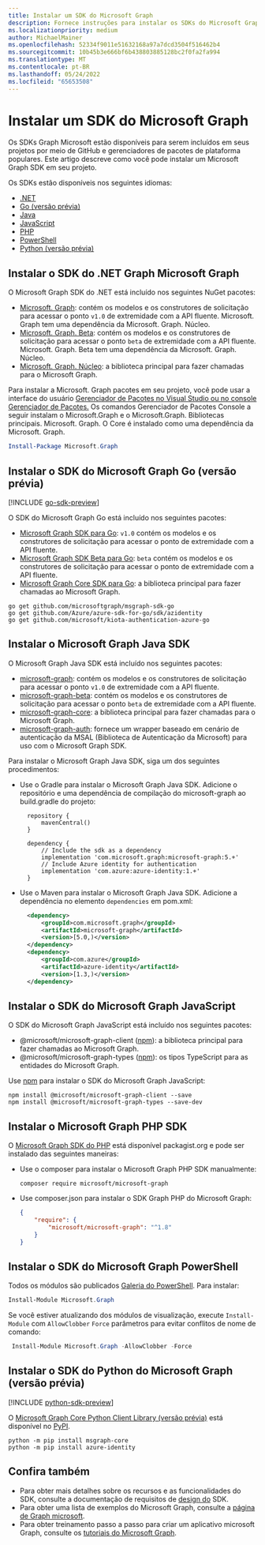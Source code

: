 ```yaml
---
title: Instalar um SDK do Microsoft Graph
description: Fornece instruções para instalar os SDKs do Microsoft Graph .NET, Go, Java, JavaScript, PHP, PowerShell e Python.
ms.localizationpriority: medium
author: MichaelMainer
ms.openlocfilehash: 52334f9011e51632168a97a7dcd3504f516462b4
ms.sourcegitcommit: 10b45b3e666bf6b438803885128bc2f0fa2fa994
ms.translationtype: MT
ms.contentlocale: pt-BR
ms.lasthandoff: 05/24/2022
ms.locfileid: "65653508"
---
```

# <a name="install-a-microsoft-graph-sdk"></a>Instalar um SDK do Microsoft Graph

Os SDKs Graph Microsoft estão disponíveis para serem incluídos em seus projetos por meio de GitHub e gerenciadores de pacotes de plataforma populares. Este artigo descreve como você pode instalar um Microsoft Graph SDK em seu projeto.

Os SDKs estão disponíveis nos seguintes idiomas:

- [.NET](#install-the-microsoft-graph-net-sdk)
- [Go (versão prévia)](#install-the-microsoft-graph-go-sdk-preview)
- [Java](#install-the-microsoft-graph-java-sdk)
- [JavaScript](#install-the-microsoft-graph-javascript-sdk)
- [PHP](#install-the-microsoft-graph-php-sdk)
- [PowerShell](#install-the-microsoft-graph-powershell-sdk)
- [Python (versão prévia)](#install-the-microsoft-graph-python-sdk-preview)

## <a name="install-the-microsoft-graph-net-sdk"></a>Instalar o SDK do .NET Graph Microsoft Graph

O Microsoft Graph SDK do .NET está incluído nos seguintes NuGet pacotes:

- [Microsoft. Graph](https://github.com/microsoftgraph/msgraph-sdk-dotnet): contém os modelos e os construtores de solicitação para acessar o ponto `v1.0` de extremidade com a API fluente. Microsoft. Graph tem uma dependência da Microsoft. Graph. Núcleo.
- [Microsoft. Graph. Beta](https://github.com/microsoftgraph/msgraph-beta-sdk-dotnet): contém os modelos e os construtores de solicitação para acessar o ponto `beta` de extremidade com a API fluente. Microsoft. Graph. Beta tem uma dependência da Microsoft. Graph. Núcleo.
- [Microsoft. Graph. Núcleo](https://github.com/microsoftgraph/msgraph-sdk-dotnet): a biblioteca principal para fazer chamadas para o Microsoft Graph.

Para instalar a Microsoft. Graph pacotes em seu projeto, você pode usar a interface do usuário [Gerenciador de Pacotes no Visual Studio ou no console Gerenciador de Pacotes.](/nuget/quickstart/install-and-use-a-package-in-visual-studio) Os comandos Gerenciador de Pacotes Console a seguir instalam o Microsoft.Graph e o Microsoft.Graph. Bibliotecas principais. Microsoft. Graph. O Core é instalado como uma dependência da Microsoft. Graph.

```PowerShell
Install-Package Microsoft.Graph
```

## <a name="install-the-microsoft-graph-go-sdk-preview"></a>Instalar o SDK do Microsoft Graph Go (versão prévia)

[!INCLUDE [go-sdk-preview](../../includes/go-sdk-preview.md)]

O SDK do Microsoft Graph Go está incluído nos seguintes pacotes:

- [Microsoft Graph SDK para Go](https://github.com/microsoftgraph/msgraph-sdk-go): `v1.0` contém os modelos e os construtores de solicitação para acessar o ponto de extremidade com a API fluente.
- [Microsoft Graph SDK Beta para Go](https://github.com/microsoftgraph/msgraph-beta-sdk-go): `beta` contém os modelos e os construtores de solicitação para acessar o ponto de extremidade com a API fluente.
- [Microsoft Graph Core SDK para Go](https://github.com/microsoftgraph/msgraph-sdk-go-core): a biblioteca principal para fazer chamadas ao Microsoft Graph.

```Shell
go get github.com/microsoftgraph/msgraph-sdk-go
go get github.com/Azure/azure-sdk-for-go/sdk/azidentity
go get github.com/microsoft/kiota-authentication-azure-go
```

## <a name="install-the-microsoft-graph-java-sdk"></a>Instalar o Microsoft Graph Java SDK

O Microsoft Graph Java SDK está incluído nos seguintes pacotes:

- [microsoft-graph](https://github.com/microsoftgraph/msgraph-sdk-java): contém os modelos e os construtores de solicitação para acessar o ponto `v1.0` de extremidade com a API fluente.
- [microsoft-graph-beta](https://github.com/microsoftgraph/msgraph-beta-sdk-java): contém os modelos e os construtores de solicitação para acessar o ponto `beta` de extremidade com a API fluente.
- [microsoft-graph-core](https://github.com/microsoftgraph/msgraph-sdk-java-core): a biblioteca principal para fazer chamadas para o Microsoft Graph.
- [microsoft-graph-auth](https://github.com/microsoftgraph/msgraph-sdk-java-auth): fornece um wrapper baseado em cenário de autenticação da MSAL (Biblioteca de Autenticação da Microsoft) para uso com o Microsoft Graph SDK.

Para instalar o Microsoft Graph Java SDK, siga um dos seguintes procedimentos:

- Use o Gradle para instalar o Microsoft Graph Java SDK. Adicione o repositório e uma dependência de compilação do microsoft-graph ao build.gradle do projeto:
    
  ```Gradle
    repository {
        mavenCentral()
    }
    
    dependency {
        // Include the sdk as a dependency
        implementation 'com.microsoft.graph:microsoft-graph:5.+'
        // Include Azure identity for authentication
        implementation 'com.azure:azure-identity:1.+'
    }
  ```

- Use o Maven para instalar o Microsoft Graph Java SDK. Adicione a dependência no elemento `dependencies` em pom.xml:
    
  ```xml
    <dependency>
        <groupId>com.microsoft.graph</groupId>
        <artifactId>microsoft-graph</artifactId>
        <version>[5.0,)</version>
    </dependency>
    <dependency>
        <groupId>com.azure</groupId>
        <artifactId>azure-identity</artifactId>
        <version>[1.3,)</version>
    </dependency>
  ```

## <a name="install-the-microsoft-graph-javascript-sdk"></a>Instalar o SDK do Microsoft Graph JavaScript

O SDK do Microsoft Graph JavaScript está incluído nos seguintes pacotes:

- @microsoft/microsoft-graph-client ([npm](https://www.npmjs.com/package/@microsoft/microsoft-graph-client)): a biblioteca principal para fazer chamadas ao Microsoft Graph.
- @microsoft/microsoft-graph-types ([npm](https://www.npmjs.com/package/@microsoft/microsoft-graph-types)): os tipos TypeScript para as entidades do Microsoft Graph.

Use [npm](https://www.npmjs.com) para instalar o SDK do Microsoft Graph JavaScript:

```Shell
npm install @microsoft/microsoft-graph-client --save
npm install @microsoft/microsoft-graph-types --save-dev
```

## <a name="install-the-microsoft-graph-php-sdk"></a>Instalar o Microsoft Graph PHP SDK

O [Microsoft Graph SDK do PHP](https://github.com/microsoftgraph/msgraph-sdk-php) está disponível packagist.org e pode ser [](https://packagist.org/packages/microsoft/microsoft-graph) instalado das seguintes maneiras:

- Use o composer para instalar o Microsoft Graph PHP SDK manualmente:

    ```Shell
    composer require microsoft/microsoft-graph
    ```

- Use composer.json para instalar o SDK Graph PHP do Microsoft Graph:

    ```json
    {
        "require": {
            "microsoft/microsoft-graph": "^1.8"
        }
    }
    ```

## <a name="install-the-microsoft-graph-powershell-sdk"></a>Instalar o SDK do Microsoft Graph PowerShell

Todos os módulos são publicados [Galeria do PowerShell](https://www.powershellgallery.com/packages/Microsoft.Graph). Para instalar:

``` powershell
Install-Module Microsoft.Graph
```

Se você estiver atualizando dos módulos de visualização, execute `Install-Module` com `AllowClobber` `Force` parâmetros para evitar conflitos de nome de comando:

``` powershell
 Install-Module Microsoft.Graph -AllowClobber -Force
```

## <a name="install-the-microsoft-graph-python-sdk-preview"></a>Instalar o SDK do Python do Microsoft Graph (versão prévia)

[!INCLUDE [python-sdk-preview](../../includes/python-sdk-preview.md)]

O [Microsoft Graph Core Python Client Library (versão prévia)](https://github.com/microsoftgraph/msgraph-sdk-python-core) está disponível no [PyPI](https://pypi.org/).

```Shell
python -m pip install msgraph-core
python -m pip install azure-identity
```

## <a name="see-also"></a>Confira também

- Para obter mais detalhes sobre os recursos e as funcionalidades do SDK, consulte a documentação de requisitos de [design do](https://github.com/microsoftgraph/msgraph-sdk-design) SDK. 
- Para obter uma lista de exemplos do Microsoft Graph, consulte a [página de Graph microsoft](https://developer.microsoft.com/en-us/graph/gallery/?filterBy=Samples).
- Para obter treinamento passo a passo para criar um aplicativo microsoft Graph, consulte os [tutoriais do Microsoft Graph](/graph/tutorials).